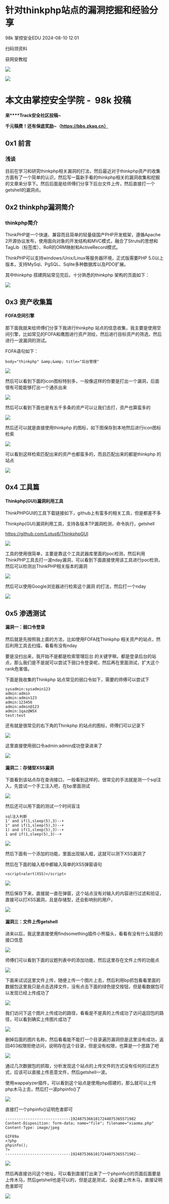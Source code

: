 #  针对thinkphp站点的漏洞挖掘和经验分享   
98k  掌控安全EDU   2024-08-10 12:01  
  
扫码领资料  
  
获网安教程  
  
![](https://mmbiz.qpic.cn/sz_mmbiz_png/BwqHlJ29vcrpvQG1VKMy1AQ1oVvUSeZYhLRYCeiaa3KSFkibg5xRjLlkwfIe7loMVfGuINInDQTVa4BibicW0iaTsKw/640?wx_fmt=other&from=appmsg&wxfrom=5&wx_lazy=1&wx_co=1&tp=webp "")  
  
  
![](https://mmbiz.qpic.cn/mmbiz_png/b96CibCt70iaaJcib7FH02wTKvoHALAMw4fchVnBLMw4kTQ7B9oUy0RGfiacu34QEZgDpfia0sVmWrHcDZCV1Na5wDQ/640?wx_fmt=other&wxfrom=5&wx_lazy=1&wx_co=1&tp=webp "")  
  
  
# 本文由掌控安全学院 -  98k 投稿  
  
**来****Track安全社区投稿~**  
  
**千元稿费！还有保底奖励~（https://bbs.zkaq.cn）**  
## 0x1 前言  
### 浅谈  
  
目前在学习和研究thinkphp相关漏洞的打法，然后最近对于thinkphp资产的收集方面有了一个简单的认识，然后写一篇新手看的thinkphp相关的漏洞收集和挖掘的文章来分享下。然后后面是给师傅们分享下后台文件上传，然后直接打一个getshell的漏洞点。  
## 0x2 thinkphp漏洞简介  
### thinkphp简介  
  
ThinkPHP是一个快速、兼容而且简单的轻量级国产PHP开发框架，遵循Apache 2开源协议发布，使用面向对象的开发结构和MVC模式，融合了Struts的思想和TagLib（标签库）、RoR的ORM映射和ActiveRecord模式。  
  
ThinkPHP可以支持windows/Unix/Linux等服务器环境，正式版需要PHP 5.0以上版本，支持MySql、PgSQL、Sqlite多种数据库以及PDO扩展。  
  
其中thinkphp 搭建网站常见完后，十分熟悉的thinkphp 架构的页面如下：  
  
![](https://mmbiz.qpic.cn/sz_mmbiz_png/BwqHlJ29vcqh4wMWDicicib1drLK1dw0JYGAia9LpXlBQF6TqAWYddb5saOJaVOgZMOWYT7ZB9WZ6icyvBP8XowvXIA/640?wx_fmt=png&from=appmsg "")  
## 0x3 资产收集篇  
#### FOFA空间引擎  
  
那下面我就来给师傅们分享下我进行thinkphp 站点的信息收集，我主要是使用空间引擎，比如常见的FOFA和鹰图进行资产测绘，然后进行目标资产的筛选，然后进行一波漏洞的测试。  
  
FOFA语句如下：  
```
body="thinkphp" &amp;&amp; title="后台管理"
```  
  
![](https://mmbiz.qpic.cn/sz_mmbiz_png/BwqHlJ29vcqh4wMWDicicib1drLK1dw0JYGNRn6H9gl1suZ3r1w54crVqacTbtVHEld0LCXJ6JLhT7fa1XaDCdl7g/640?wx_fmt=png&from=appmsg "")  
  
然后可以看到下面的icon图标特别多，一般像这样的你要是打出一个漏洞，后面很有可能能够打出一个通杀出来  
  
![](https://mmbiz.qpic.cn/sz_mmbiz_png/BwqHlJ29vcqh4wMWDicicib1drLK1dw0JYGxtmyn5VaSVjia4GeLh5bMLibFyaia4pe31nQSwFvmQDGJkc0nwLbsibCDA/640?wx_fmt=png&from=appmsg "")  
  
然后可以看到下面也是有五千多条的资产可以让我们去打，资产也算蛮多的  
  
![](https://mmbiz.qpic.cn/sz_mmbiz_png/BwqHlJ29vcqh4wMWDicicib1drLK1dw0JYG8loUsuFhoBgWtCFxPMibVKA94FSKpKX0fDaIaS8Ce55j7Ibzy2QV3bQ/640?wx_fmt=png&from=appmsg "")  
  
然后还可以就是直接使用thinkphp 的图标，如下图保存到本地然后进行icon图标检索  
  
![](https://mmbiz.qpic.cn/sz_mmbiz_png/BwqHlJ29vcqh4wMWDicicib1drLK1dw0JYGjwfwm0q1smCQcspaLSqypoZTsvU8TZjIvmibM3roFDFUkS9hMS3YicUA/640?wx_fmt=png&from=appmsg "")  
  
可以看到这样检索匹配出来的资产也都蛮多的，而且匹配出来的都是thinkphp 的站点  
  
![](https://mmbiz.qpic.cn/sz_mmbiz_png/BwqHlJ29vcqh4wMWDicicib1drLK1dw0JYGcOdjKs1rLgibK4UcNdyJ19t2kqUyVqJI746fxUx5cBNnhXrICMz8Lcw/640?wx_fmt=png&from=appmsg "")  
## 0x4 工具篇  
#### Thinkphp(GUI)漏洞利用工具  
  
ThinkPHPGUI的工具下载链接如下，github上有蛮多的相关工具，但是都差不多  
  
Thinkphp(GUI)漏洞利用工具，支持各版本TP漏洞检测，命令执行，getshell  
  
https://github.com/Lotus6/ThinkphpGUI  
  
![](https://mmbiz.qpic.cn/sz_mmbiz_png/BwqHlJ29vcqh4wMWDicicib1drLK1dw0JYGiaicJC2zew3PS4IsZT5NSYU3CrjWjU3btE62V2rhUn2ZUQjeDCoweTicw/640?wx_fmt=png&from=appmsg "")  
  
工具的使用很简单，主要是靠这个工具武器库里面的poc检测，然后利用ThinkPHP工具去打一波nday漏洞，可以看到下面直接使用该工具进行poc检测，然后可以检测出ThinkPHP相关版本的漏洞  
  
![](https://mmbiz.qpic.cn/sz_mmbiz_png/BwqHlJ29vcqh4wMWDicicib1drLK1dw0JYGKvcV0hIMltYjxfDSZVvmb7BTibhDjCia77iaPs89iamnlnv2q83KCYTWUw/640?wx_fmt=png&from=appmsg "")  
  
然后可以使用Google浏览器进行检索这个漏洞 的打法，然后打一个nday  
  
![](https://mmbiz.qpic.cn/sz_mmbiz_png/BwqHlJ29vcqh4wMWDicicib1drLK1dw0JYGmODZjnORojEvPyVnRUNFVhuibicPE5hS28Yd9828jMpOBrDjn7vCmS3g/640?wx_fmt=png&from=appmsg "")  
## 0x5 渗透测试  
#### 漏洞一：弱口令登录  
  
然后就是先按照我上面的方法，比如使用FOFA找Thinkphp 相关资产的站点，然后利用工具去扫描，看看有没有nday  
  
要是没扫出来，我开始不是都是检索管理后台 的关键字嘛，都是登录后台的站点，那么我们是不是就可以尝试下弱口令登录呢，然后再在里面测试，扩大这个rank危害值。  
  
下面是我收集的Thinkphp 站点常见的弱口令如下，需要的师傅可以尝试下  
```
sysadmin:sysadmin123
admin:admin
admin:admin123
admin:123456
admin:admin@123
admin:1qaz@WSX
test:test
```  
  
还有就是很常见的右下角的Thinkphp 的站点的图标，师傅们可以记录下  
  
![](https://mmbiz.qpic.cn/sz_mmbiz_png/BwqHlJ29vcqh4wMWDicicib1drLK1dw0JYG3M1Fr7hXr692yb4bOQ3lGUhCJegibrykA7dQbWicibeJF11oibLHwhm9ibw/640?wx_fmt=png&from=appmsg "")  
  
这里直接使用弱口令admin:admin成功登录进来了  
  
![](https://mmbiz.qpic.cn/sz_mmbiz_png/BwqHlJ29vcqh4wMWDicicib1drLK1dw0JYGU2dhx3nYHIoQC2X1uL5OwUVXUl86GuZTMvdfnQc3FFf6QvKa8Eq4Pw/640?wx_fmt=png&from=appmsg "")  
#### 漏洞二：存储型XSS漏洞  
  
下面看到该站点存在查询接口，一般看到这样的，很常见的手法就是测一个sql注入，先尝试一个手工注入吧，在bp里面测试  
  
![](https://mmbiz.qpic.cn/sz_mmbiz_png/BwqHlJ29vcqh4wMWDicicib1drLK1dw0JYGpEGjMQic0Qib5LJtLjNW12ibj5nLHodXajKwMKF8cIf5EyDjlUibJgSFrg/640?wx_fmt=png&from=appmsg "")  
  
然后还可以用下面的测试一个时间盲注  
```
sql注入判断
1' and if(1,sleep(5),3)--+
1" and if(1,sleep(5),3)--+
1) and if(1,sleep(5),3)--+
1 and if(1,sleep(5),3)--+
```  
  
![](https://mmbiz.qpic.cn/sz_mmbiz_png/BwqHlJ29vcqh4wMWDicicib1drLK1dw0JYGSia4YcCeIsaxDO7abMJBGSHypXLZYQRklm3c52djn5lQ8ic0TBVXZswA/640?wx_fmt=png&from=appmsg "")  
  
然后下面有一个添加的功能，里面出现输入框，这就可以测下XSS漏洞了  
  
然后在下面的输入框中都输入简单的XSS弹窗语句  
```
<script>alert(XSS)</script>
```  
  
![](https://mmbiz.qpic.cn/sz_mmbiz_png/BwqHlJ29vcqh4wMWDicicib1drLK1dw0JYGC6ZiaAGP6ehS4rDvNnlH2Ebo63TRe6rJvHdzLOziaqsdNLFIGBL6up1w/640?wx_fmt=png&from=appmsg "")  
  
然后保存下来，直接就一直在弹窗，这个站点没有对输入的内容进行过滤和验证，直接可以打XSS漏洞，且是存储型，还会影响别的用户，  
  
![](https://mmbiz.qpic.cn/sz_mmbiz_png/BwqHlJ29vcqh4wMWDicicib1drLK1dw0JYGXXjTlqJx0jI22kp3BKlndzaI1WtORNdnXVymbA3u4LkJlLMUjaDT4w/640?wx_fmt=png&from=appmsg "")  
#### 漏洞三：文件上传getshell  
  
进来以后，我这里直接使用findsomething插件小熊猫头，看看有没有什么铭感的接口信息  
  
![](https://mmbiz.qpic.cn/sz_mmbiz_png/BwqHlJ29vcqh4wMWDicicib1drLK1dw0JYGnsJsrbnnADmN4s3XZRZic6Elvnfjbq4qtOw5icmIBLSVIYY7E6x6jdLA/640?wx_fmt=png&from=appmsg "")  
  
师傅们可以看到下面的议题列表中的添加功能，然后这里存在文件上传的功能点  
  
![](https://mmbiz.qpic.cn/sz_mmbiz_png/BwqHlJ29vcqh4wMWDicicib1drLK1dw0JYG5EpzMoAbRTP2yjFVNcgdsxiaMLlCXxSB3U0Z9ou3zm0Uq70ZBjiaBEPQ/640?wx_fmt=png&from=appmsg "")  
  
下面来试试这里文件上传，随便上传一个图片上去，然后利用bp抓包看看里面的数据包这里我只是点击选择文件，没有点击下面的绿色提交按钮，但是看数据包可以发现已经上传成功了  
  
![](https://mmbiz.qpic.cn/sz_mmbiz_png/BwqHlJ29vcqh4wMWDicicib1drLK1dw0JYGpBeaGibjfNwdnn6aqWNJ9ktXxoArsEYzmYxjD9WNCFDbRHe4kxoPrjA/640?wx_fmt=png&from=appmsg "")  
  
我们访问下这个图片上传成功的路径，看看是不是真的上传成功了访问返回包的路径，可以看到确实上传图片成功了  
  
![](https://mmbiz.qpic.cn/sz_mmbiz_png/BwqHlJ29vcqh4wMWDicicib1drLK1dw0JYGVeGNyIGRfr3fCtez0OibJc2dS7I4O8ib8RFLSdKyuiavXNgHicggTvsq6Q/640?wx_fmt=png&from=appmsg "")  
  
删掉后面的图片名称，然后看看能不能打一个目录遍历漏洞但是这里没有成功，返回403权限拒绝访问，说明存在这个目录，但是没有权限，也算是一个思路了吧  
  
![](https://mmbiz.qpic.cn/sz_mmbiz_png/BwqHlJ29vcqh4wMWDicicib1drLK1dw0JYGXAYANTsO4wZoY9P5RXslt3Fg1L5hpTzIbZWvzBND40ic2RKpCUWNGOQ/640?wx_fmt=png&from=appmsg "")  
  
通过几次数据包的抓取，分析发现这个站点的上传文件的方式没有任何的过滤方式，应该可以直接上传恶意文件，然后getshell一波。  
  
使用wappalyzer插件，可以看到这个站点是使用php搭建的，那么就可以上传php木马上去，然后打一波phpinfo()了  
  
![](https://mmbiz.qpic.cn/sz_mmbiz_png/BwqHlJ29vcqh4wMWDicicib1drLK1dw0JYGXnMUU9sLZufgJ4lIQ0x2AkHvAZu0HTJhBkCrhHFvI2icMcBAy1F2icwQ/640?wx_fmt=png&from=appmsg "")  
  
直接打一个phpinfo()证明危害即可  
```
-----------------------------19248753661017244075365571982
Content-Disposition: form-data; name="file"; filename="xiaoma.php"
Content-Type: image/jpeg

GIF89a
<?php
phpinfo();
?>
-----------------------------19248753661017244075365571982--
```  
  
![](https://mmbiz.qpic.cn/sz_mmbiz_png/BwqHlJ29vcqh4wMWDicicib1drLK1dw0JYG4DThUibibk1pouPARPp9ZC4ibib4Ic3XD3CzVyppcU5wQFGr8lzQeHLylg/640?wx_fmt=png&from=appmsg "")  
  
然后再直接访问这个地址，可以看到直接打出来了一个phpinfo()的页面后面要是上传木马，然后getshell也是可以的，但是这是测试，没必要上传木马，直接证明危害即可  
  
![](https://mmbiz.qpic.cn/sz_mmbiz_png/BwqHlJ29vcqh4wMWDicicib1drLK1dw0JYGP3EvmxzscFcDb3kWC1OgprPhDic3zetMgAv4DicSBD9hx9YcPQHMlfOg/640?wx_fmt=png&from=appmsg "")  
```
```  
  
  
